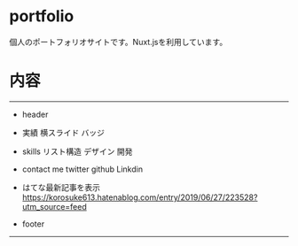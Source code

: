 # portfolio
個人のポートフォリオサイトです。Nuxt.jsを利用しています。

# 内容
---
- header
- 実績
横スライド
バッジ

- skills
リスト構造
デザイン
開発

- contact me
twitter
github
Linkdin

- はてな最新記事を表示
https://korosuke613.hatenablog.com/entry/2019/06/27/223528?utm_source=feed
- footer
---
